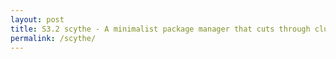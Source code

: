 ```yaml
---
layout: post
title: S3.2 scythe - A minimalist package manager that cuts through clutter
permalink: /scythe/
---
```


